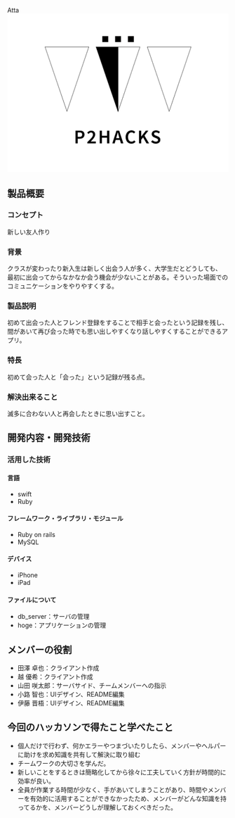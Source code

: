 Atta
![ロゴ](P2HACKS.png)

## 製品概要

### コンセプト
新しい友人作り
### 背景
クラスが変わったり新入生は新しく出会う人が多く、大学生だとどうしても、  
最初に出会ってからなかなか会う機会が少ないことがある。そういった場面でのコミュニケーションをやりやすくする。  

### 製品説明
初めて出会った人とフレンド登録をすることで相手と会ったという記録を残し、  
間があいて再び会った時でも思い出しやすくなり話しやすくすることができるアプリ。  
### 特長
初めて会った人と「会った」という記録が残る点。  

### 解決出来ること
滅多に合わない人と再会したときに思い出すこと。  

## 開発内容・開発技術
### 活用した技術
#### 言語
- swift
- Ruby

#### フレームワーク・ライブラリ・モジュール
- Ruby on rails  
- MySQL

#### デバイス
- iPhone
- iPad

#### ファイルについて
- db_server：サーバの管理
- hoge：アプリケーションの管理

## メンバーの役割
- 田澤 卓也：クライアント作成  
- 越 優希：クライアント作成  
- 山田 咲太郎：サーバサイド、チームメンバーへの指示  
- 小路 智也：UIデザイン、README編集  
- 伊藤 晋梧：UIデザイン、README編集 
## 今回のハッカソンで得たこと学べたこと
- 個人だけで行わず、何かエラーやつまづいたりしたら、メンバーやヘルパーに助けを求め知識を共有して解決に取り組む
- チームワークの大切さを学んだ。
- 新しいことをするときは簡略化してから徐々に工夫していく方針が時間的に効率が良い。
- 全員が作業する時間が少なく、手があいてしまうことがあり、時間やメンバーを有効的に活用することができなかったため、メンバーがどんな知識を持ってるかを、メンバーどうしが理解しておくべきだった。

